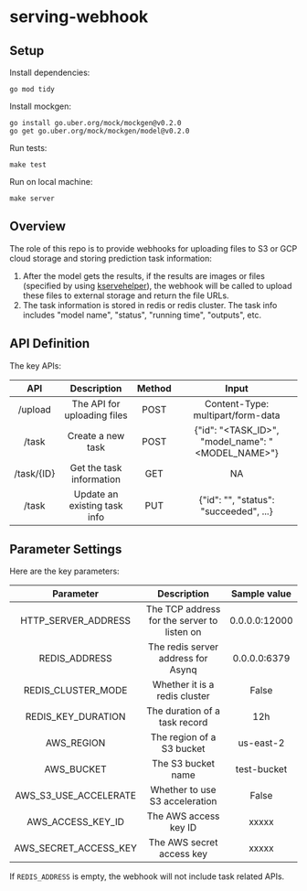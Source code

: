 # serving-webhook

## Setup

Install dependencies:

```shell
go mod tidy
```

Install mockgen:

```shell
go install go.uber.org/mock/mockgen@v0.2.0
go get go.uber.org/mock/mockgen/model@v0.2.0
```

Run tests:

```shell
make test
```

Run on local machine:

```shell
make server
```

## Overview

The role of this repo is to provide webhooks for uploading files to S3 or GCP cloud storage and storing
prediction task information:

1. After the model gets the results, if the results are images or files (specified by using
   [kservehelper](https://github.com/yangwenz/kserve-helper)), the webhook will be called to upload these
   files to external storage and return the file URLs.
2. The task information is stored in redis or redis cluster. The task info includes "model name", "status",
   "running time", "outputs", etc.

## API Definition

The key APIs:

|    API     |         Description          | Method |                       Input                       |
:----------:|:----------------------------:|:------:|:-------------------------------------------------:
|  /upload   | The API for uploading files  |  POST  |         Content-Type: multipart/form-data         |
|   /task    |      Create a new task       |  POST  | {"id": "<TASK_ID>", "model_name": "<MODEL_NAME>"} |
| /task/{ID} |   Get the task information   |  GET   |                        NA                         |
|   /task    | Update an existing task info |  PUT   |      {"id": "", "status": "succeeded", ...}       |

## Parameter Settings

Here are the key parameters:

|       Parameter       |                 Description                 | Sample value  |
:---------------------:|:-------------------------------------------:|:-------------:
|  HTTP_SERVER_ADDRESS  | The TCP address for the server to listen on | 0.0.0.0:12000 |
|     REDIS_ADDRESS     |     The redis server address for Asynq      | 0.0.0.0:6379  |
|  REDIS_CLUSTER_MODE   |        Whether it is a redis cluster        |     False     |
|  REDIS_KEY_DURATION   |        The duration of a task record        |      12h      |
|      AWS_REGION       |          The region of a S3 bucket          |   us-east-2   |
|      AWS_BUCKET       |             The S3 bucket name              |  test-bucket  |
| AWS_S3_USE_ACCELERATE |       Whether to use S3 acceleration        |     False     |
|   AWS_ACCESS_KEY_ID   |            The AWS access key ID            |     xxxxx     |
| AWS_SECRET_ACCESS_KEY |          The AWS secret access key          |     xxxxx     | 

If `REDIS_ADDRESS` is empty, the webhook will not include task related APIs.
